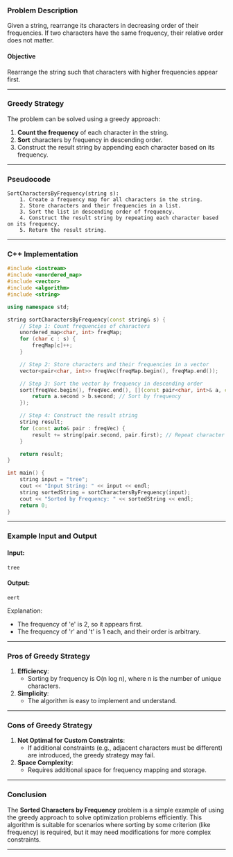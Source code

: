 ### **Problem Description**

Given a string, rearrange its characters in decreasing order of their frequencies. If two characters have the same frequency, their relative order does not matter.

#### **Objective**

Rearrange the string such that characters with higher frequencies appear first.

---
### **Greedy Strategy**

The problem can be solved using a greedy approach:

1. **Count the frequency** of each character in the string.
2. **Sort** characters by frequency in descending order.
3. Construct the result string by appending each character based on its frequency.

---
### **Pseudocode**

```plaintext
SortCharactersByFrequency(string s):
    1. Create a frequency map for all characters in the string.
    2. Store characters and their frequencies in a list.
    3. Sort the list in descending order of frequency.
    4. Construct the result string by repeating each character based on its frequency.
    5. Return the result string.
```

---
### **C++ Implementation**

```cpp
#include <iostream>
#include <unordered_map>
#include <vector>
#include <algorithm>
#include <string>

using namespace std;

string sortCharactersByFrequency(const string& s) {
    // Step 1: Count frequencies of characters
    unordered_map<char, int> freqMap;
    for (char c : s) {
        freqMap[c]++;
    }

    // Step 2: Store characters and their frequencies in a vector
    vector<pair<char, int>> freqVec(freqMap.begin(), freqMap.end());

    // Step 3: Sort the vector by frequency in descending order
    sort(freqVec.begin(), freqVec.end(), [](const pair<char, int>& a, const pair<char, int>& b) {
        return a.second > b.second; // Sort by frequency
    });

    // Step 4: Construct the result string
    string result;
    for (const auto& pair : freqVec) {
        result += string(pair.second, pair.first); // Repeat character by its frequency
    }

    return result;
}

int main() {
    string input = "tree";
    cout << "Input String: " << input << endl;
    string sortedString = sortCharactersByFrequency(input);
    cout << "Sorted by Frequency: " << sortedString << endl;
    return 0;
}
```

---
### **Example Input and Output**

#### **Input**:

```plaintext
tree
```

#### **Output**:

```plaintext
eert
```

Explanation:

- The frequency of 'e' is 2, so it appears first.
- The frequency of 'r' and 't' is 1 each, and their order is arbitrary.

---
### **Pros of Greedy Strategy**

1. **Efficiency**:
    - Sorting by frequency is O(n log⁡ n), where n is the number of unique characters.
2. **Simplicity**:
    - The algorithm is easy to implement and understand.

---
### **Cons of Greedy Strategy**

1. **Not Optimal for Custom Constraints**:
    - If additional constraints (e.g., adjacent characters must be different) are introduced, the greedy strategy may fail.
2. **Space Complexity**:
    - Requires additional space for frequency mapping and storage.

---
### **Conclusion**

The **Sorted Characters by Frequency** problem is a simple example of using the greedy approach to solve optimization problems efficiently. This algorithm is suitable for scenarios where sorting by some criterion (like frequency) is required, but it may need modifications for more complex constraints.

---

